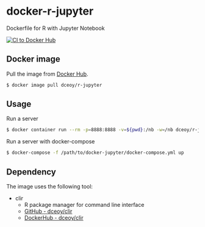 docker-r-jupyter
================

Dockerfile for R with Jupyter Notebook

[![CI to Docker Hub](https://github.com/dceoy/docker-r-jupyter/actions/workflows/docker-publish.yml/badge.svg)](https://github.com/dceoy/docker-r-jupyter/actions/workflows/docker-publish.yml)

Docker image
------------

Pull the image from [Docker Hub](https://hub.docker.com/r/dceoy/r-jupyter/).

```sh
$ docker image pull dceoy/r-jupyter
```

Usage
-----

Run a server

```sh
$ docker container run --rm -p=8888:8888 -v=${pwd}:/nb -w=/nb dceoy/r-jupyter
```

Run a server with docker-compose

```sh
$ docker-compose -f /path/to/docker-jupyter/docker-compose.yml up
```

Dependency
----------

The image uses the following tool:

- clir
  - R package manager for command line interface
  - [GitHub - dceoy/clir](https://github.com/dceoy/clir)
  - [DockerHub - dceoy/clir](https://hub.docker.com/r/dceoy/clir)
